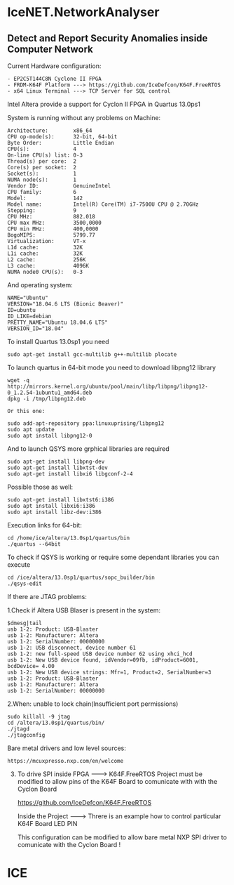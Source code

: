 # IceNET.NetworkAnalyser
Detect and Report Security Anomalies inside Computer Network
----------------------------------------------------------------

Current Hardware configuration:

	- EP2C5T144C8N Cyclone II FPGA
	- FRDM-K64F Platform ---> https://github.com/IceDefcon/K64F.FreeRTOS
	- x64 Linux Terminal ---> TCP Server for SQL control

Intel Altera provide a support for Cyclon II FPGA in Quartus 13.0ps1

System is running without any problems on Machine:

	Architecture:        x86_64
	CPU op-mode(s):      32-bit, 64-bit
	Byte Order:          Little Endian
	CPU(s):              4
	On-line CPU(s) list: 0-3
	Thread(s) per core:  2
	Core(s) per socket:  2
	Socket(s):           1
	NUMA node(s):        1
	Vendor ID:           GenuineIntel
	CPU family:          6
	Model:               142
	Model name:          Intel(R) Core(TM) i7-7500U CPU @ 2.70GHz
	Stepping:            9
	CPU MHz:             882.018
	CPU max MHz:         3500,0000
	CPU min MHz:         400,0000
	BogoMIPS:            5799.77
	Virtualization:      VT-x
	L1d cache:           32K
	L1i cache:           32K
	L2 cache:            256K
	L3 cache:            4096K
	NUMA node0 CPU(s):   0-3

And operating system:

	NAME="Ubuntu"
	VERSION="18.04.6 LTS (Bionic Beaver)"
	ID=ubuntu
	ID_LIKE=debian
	PRETTY_NAME="Ubuntu 18.04.6 LTS"
	VERSION_ID="18.04"

To install Quartus 13.0sp1 you need

	sudo apt-get install gcc-multilib g++-multilib plocate

To launch quartus in 64-bit mode you need to download libpng12 library

	wget -q http://mirrors.kernel.org/ubuntu/pool/main/libp/libpng/libpng12-0_1.2.54-1ubuntu1_amd64.deb
	dpkg -i /tmp/libpng12.deb

	Or this one:

	sudo add-apt-repository ppa:linuxuprising/libpng12
	sudo apt update
	sudo apt install libpng12-0

And to launch QSYS more grphical libraries are required

	sudo apt-get install libpng-dev
	sudo apt-get install libxtst-dev
	sudo apt-get install libxi6 libgconf-2-4

Possible those as well:

	sudo apt-get install libxtst6:i386 
	sudo apt install libxi6:i386
	sudo apt install libz-dev:i386

Execution links for 64-bit: 

	cd /home/ice/altera/13.0sp1/quartus/bin
	./quartus --64bit

To check if QSYS is working or require some dependant libraries you can execute

	cd /ice/altera/13.0sp1/quartus/sopc_builder/bin
	./qsys-edit

If there are JTAG problems:

1.Check if Altera USB Blaser is present in the system: 

	$dmesg|tail
	usb 1-2: Product: USB-Blaster
	usb 1-2: Manufacturer: Altera
	usb 1-2: SerialNumber: 00000000
	usb 1-2: USB disconnect, device number 61
	usb 1-2: new full-speed USB device number 62 using xhci_hcd
	usb 1-2: New USB device found, idVendor=09fb, idProduct=6001, bcdDevice= 4.00
	usb 1-2: New USB device strings: Mfr=1, Product=2, SerialNumber=3
	usb 1-2: Product: USB-Blaster
	usb 1-2: Manufacturer: Altera
	usb 1-2: SerialNumber: 00000000

2.When: unable to lock chain(Insufficient port permissions)

	sudo killall -9 jtag 
	cd /altera/13.0sp1/quartus/bin/
	./jtagd 
	./jtagconfig

Bare metal drivers and low level sources:

	https://mcuxpresso.nxp.com/en/welcome

3. To drive SPI inside FPGA ---> K64F.FreeRTOS Project must be modified to allow pins of the K64F Board to comunicate with with the Cyclon Board

	https://github.com/IceDefcon/K64F.FreeRTOS

	Inside the Project ---> Threre is an example how to control particular K64F Board LED PIN 

	This configuration can be modified to allow bare metal NXP SPI driver to comunicate with the Cyclon Board ! 

# ICE
